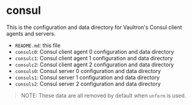 # consul

This is the configuration and data directory for Vaultron's Consul client agents and servers.

- `README.md`: this file
- `consulc0`: Consul client agent 0 configuration and data directory
- `consulc1`: Consul client agent 1 configuration and data directory
- `consulc2`: Consul client agent 2 configuration and data directory
- `consuls0`: Consul server 0 configuration and data directory
- `consuls1`: Consul server 1 configuration and data directory
- `consuls2`: Consul server 2 configuration and data directory

> NOTE: These data are all removed by default when `unform` is used.
